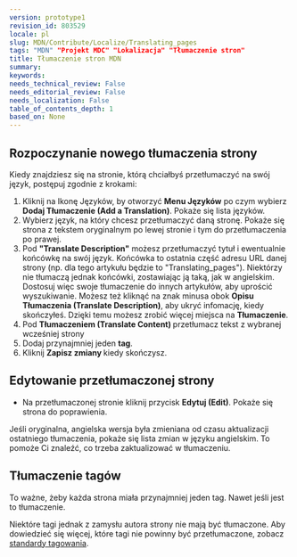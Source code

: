 ```yaml
---
version: prototype1
revision_id: 803529
locale: pl
slug: MDN/Contribute/Localize/Translating_pages
tags: "MDN" "Projekt MDC" "Lokalizacja" "Tłumaczenie stron"
title: Tłumaczenie stron MDN
summary: 
keywords: 
needs_technical_review: False
needs_editorial_review: False
needs_localization: False
table_of_contents_depth: 1
based_on: None
---
```

<h2 id="Rozpoczynanie_nowego_t.C5.82umaczenia_strony">Rozpoczynanie nowego tłumaczenia strony</h2>
<p>Kiedy znajdziesz się na stronie, którą chciałbyś przetłumaczyć na swój język, postępuj zgodnie z krokami:</p>
<ol>
 <li>Kliknij na Ikonę Języków, by otworzyć <strong>Menu Języków</strong> po czym wybierz <strong>Dodaj Tłumaczenie (Add a Translation)</strong>. Pokaże się lista języków.</li>
 <li>Wybierz język, na który chcesz przetłumaczyć daną stronę. Pokaże się strona z tekstem oryginalnym po lewej stronie i tym do przetłumaczenia po prawej.</li>
 <li>Pod <strong>"Translate Description"</strong> możesz przetłumaczyć tytuł i ewentualnie końcówkę na swój język. Końcówka to ostatnia część adresu URL danej strony (np. dla tego artykułu będzie to "Translating_pages"). Niektórzy nie tłumaczą jednak końcówki, zostawiając ją taką, jak w angielskim. Dostosuj więc swoje tłumaczenie do innych artykułów, aby uprościć wyszukiwanie. Możesz też kliknąć na znak minusa obok <strong>Opisu Tłumaczenia (Translate Description)</strong>, aby ukryć infomację, kiedy skończyłeś. Dzięki temu możesz zrobić więcej miejsca na <strong>Tłumaczenie</strong>.</li>
 <li>Pod <strong>Tłumaczeniem (Translate Content) </strong>przetłumacz tekst z wybranej wcześniej strony</li>
 <li>Dodaj przynajmniej jeden <strong>tag</strong>.</li>
 <li>Kliknij <strong>Zapisz zmiany </strong>kiedy skończysz.</li>
</ol>
<h2 id="Edytowanie_przet.C5.82umaczonej_strony"><strong>Edytowanie przetłumaczonej strony</strong></h2>
<ul>
 <li>Na przetłumaczonej stronie kliknij przycisk <strong>Edytuj (Edit)</strong>. Pokaże się strona do poprawienia.</li>
</ul>
<p>Jeśli oryginalna, angielska wersja była zmieniana od czasu aktualizacji ostatniego tłumaczenia, pokaże się lista zmian w języku angielskim. To pomoże Ci znaleźć, co trzeba zaktualizować w tłumaczeniu.</p>
<h2 id="T.C5.82umaczenie_tag.C3.B3w">Tłumaczenie tagów</h2>
<p>To ważne, żeby każda strona miała przynajmniej jeden tag. Nawet jeśli jest to tłumaczenie.</p>
<p>Niektóre tagi jednak z zamysłu autora strony nie mają być tłumaczone. Aby dowiedzieć się więcej, które tagi nie powinny być przetłumaczone, zobacz <a href="/en-US/docs/Project:MDN/Contributing/Tagging_standards">standardy tagowania</a>.</p>

